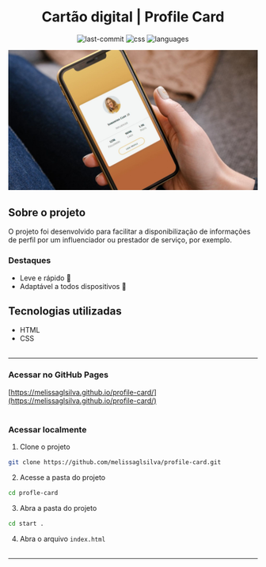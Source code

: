 <div align="center">
  <h1>Cartão digital | Profile Card</h1>
</div>

<div align="center">

![last-commit](https://img.shields.io/github/last-commit/melissaglsilva/profile-card?color=fd9916
)
![css](https://img.shields.io/github/languages/top/melissaglsilva/profile-card?color=fd9916
)
![languages](https://img.shields.io/github/languages/count/melissaglsilva/profile-card?color=fd9916
)
</div>

<div align="center">
  <img src="./src/images/profile-card-project.jpg" width="800px">
</div>

## Sobre o projeto
O projeto foi desenvolvido para facilitar a disponibilização de informações de perfil por um influenciador ou prestador de serviço, por exemplo. 


### Destaques
- Leve e rápido 🚀
- Adaptável a todos dispositivos 📲

## Tecnologias utilizadas
- HTML
- CSS
<br><br>

<hr>

### Acessar no GitHub Pages
[https://melissaglsilva.github.io/profile-card/](https://melissaglsilva.github.io/profile-card/)
<br><br>

### Acessar localmente
1. Clone o projeto
```bash
git clone https://github.com/melissaglsilva/profile-card.git
```

2. Acesse a pasta do projeto
```bash
cd profle-card
```

3. Abra a pasta do projeto
```bash
cd start .
```

4. Abra o arquivo `index.html`
<br><br>
<hr>
